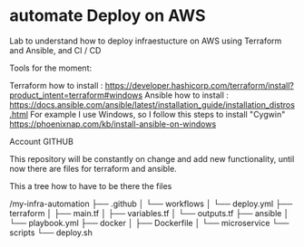 ﻿# automate Deploy on AWS

Lab to understand how to deploy infraestucture on AWS using Terraform and Ansible, and CI / CD

Tools for the moment:

Terraform how to install : https://developer.hashicorp.com/terraform/install?product_intent=terraform#windows
Ansible how to install : https://docs.ansible.com/ansible/latest/installation_guide/installation_distros.html
For example I use Windows, so I follow this steps to install "Cygwin" https://phoenixnap.com/kb/install-ansible-on-windows

Account GITHUB

This repository will be constantly on change and add new functionality, until now there are files for terraform and ansible. 

This a tree how to have to be there the files

/my-infra-automation
├── .github
│   └── workflows
│       └── deploy.yml
├── terraform
│   ├── main.tf
│   ├── variables.tf
│   └── outputs.tf
├── ansible
│   └── playbook.yml
├── docker
│   ├── Dockerfile
│   └── microservice
└── scripts
    └── deploy.sh
